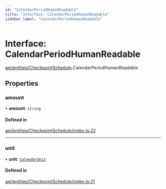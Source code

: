 ```yaml
---
id: "CalendarPeriodHumanReadable"
title: "Interface: CalendarPeriodHumanReadable"
sidebar_label: "CalendarPeriodHumanReadable"
---
```


# Interface: CalendarPeriodHumanReadable

[api/entities/CheckpointSchedule](../../../../../modules/API/Entities/CheckpointSchedule/CheckpointSchedule.md).CalendarPeriodHumanReadable

## Properties

### amount

• **amount**: `string`

#### Defined in

[api/entities/CheckpointSchedule/index.ts:22](https://github.com/PolymeshAssociation/polymesh-sdk/blob/15be87e8/src/api/entities/CheckpointSchedule/index.ts#L22)

___

### unit

• **unit**: [`CalendarUnit`](../../../../../enums/Types/CalendarUnit/CalendarUnit.md)

#### Defined in

[api/entities/CheckpointSchedule/index.ts:21](https://github.com/PolymeshAssociation/polymesh-sdk/blob/15be87e8/src/api/entities/CheckpointSchedule/index.ts#L21)
